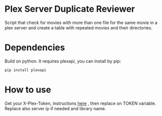 # Plex Server Duplicate Reviewer
Script that check for movies with more than one file for the same movie in a plex server and create a table with repeated movies and their directories.

# Dependencies
Build on python.
It requires plexapi, you can install by pip: 
```bash
pip install plexapi
```

# How to use

Get your X-Plex-Token, instructions [here](https://support.plex.tv/articles/204059436-finding-an-authentication-token-x-plex-token/) , then replace on TOKEN variable.
Replace also server ip if needed and library name.

